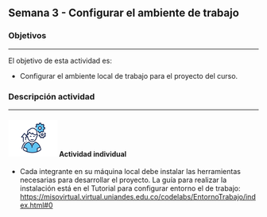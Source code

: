 ## Semana 3 - Configurar el ambiente de trabajo

### Objetivos

---

El objetivo de esta actividad es:

- Configurar el ambiente local de trabajo para el proyecto del curso.

### Descripción actividad

---

#### ![](./../../assets/images/individuo.png) Actividad individual

- Cada integrante en su máquina local debe instalar las herramientas necesarias para desarrollar el proyecto. La guía para realizar la instalación está en el Tutorial para configurar entorno el de trabajo: https://misovirtual.virtual.uniandes.edu.co/codelabs/EntornoTrabajo/index.html#0
